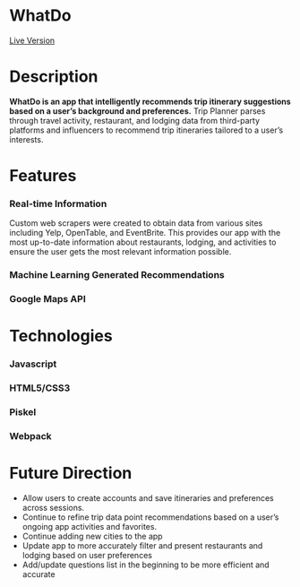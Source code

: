 # WhatDo

[Live Version](http://whatdo-sf.herokuapp.com/#/survey)


# Description

**WhatDo is an app that intelligently recommends trip itinerary suggestions based on a user’s background and preferences.** Trip Planner parses through travel activity, restaurant, and lodging data from third-party platforms and influencers to recommend trip itineraries tailored to a user’s interests.



# Features
### Real-time Information
Custom web scrapers were created to obtain data from various sites including Yelp, OpenTable, and EventBrite.  This provides our app with the most up-to-date information about restaurants, lodging, and activities to ensure the user  gets the most relevant information possible.


### Machine Learning Generated Recommendations


### Google Maps API




# Technologies
### Javascript


### HTML5/CSS3


### Piskel


### Webpack


# Future Direction
* Allow users to create accounts and save itineraries and preferences across sessions.
* Continue to refine trip data point recommendations based on a user’s ongoing app activities and favorites.
* Continue adding new cities to the app
* Update app to more accurately filter and present restaurants and lodging based on user preferences
* Add/update questions list in the beginning to be more efficient and accurate




<!--
{# Trip Planner (think of new name later)
**Trip Planner is an app that intelligently recommends trip itinerary suggestions based on a user’s background and preferences.**

## Background & Overview
Trip Planner parses through travel activity, restaurant, and lodging data from third-party platforms and influencers to recommend trip itineraries tailored to a user’s interests.

This project can be divided into three discrete activities:

* Learn about the user’s preferences through an initial onboarding survey. Continue to collect feedback through the user’s ongoing app interactions.
* Seed a database of activities, lodging, and restaurants (“trip data points”). Organize these trip data points so they can be matched to specific user preferences.
* Intelligently serve trip data points to a user based on their state preferences and ongoing app interactions. Ongoing app interactions can include direct user feedback (“thumbs up or down” or bookmarking trip data points) or ancillary user activity (e.g., clicks, scroll-pausing, mouse-overs).

## Functionality & MVP

- [ ] Collect user preferences through an initial survey. Build a “user persona” based on these survey responses.
- [ ] Match and recommend trip data points to a user based on their initial feedback.
- [ ] Allow users to “favorite” or bookmark trip data points to a personal itinerary. Allow users to export this personal itinerary in a mobile-friendly format or share it via email/social media.

### Bonus Features
- [ ] Allow users to create accounts and save itineraries and preferences across sessions.
- [ ] Continue to refine trip data point recommendations based on a user’s ongoing app activities and favorites.
- [ ] Continue adding new cities to the app

## Technologies & Technical Challenges

Backend: ? MongoDB seems like the way to go for right now
Frontend: JavaScript, React, CSS Grid

Technologies for building a scraper: Node.js, cheerio, request-promise, jsonframe-cheerio, node-fetch

**Creating a store of trip data points**
- [ ] If sites have public API for use, will use AJAX requests to get that JSON
- [ ] If sites have no public API, will need to utilize scrapers to obtain data
- [ ] Scrapers will be built using node.js along with cheerio.  Cheerio is essentially jQuery for node.js which allows us to select specific elements on a site.

**Potential sites to get data from**
Third-party APIS:
OpenWeatherMap - definitely has API available
TripAdvisor - has API but only give out limited keys - may need to scrape
Yelp - possibly has API available but would still need to get a key
Influencers:
	Blog sites which can be scraped for reviews, recommendations, etc.

**Matching trip data points to user preferences**
For lodging recommendations, direct matches will be made with survey responses (budget)
Use Tensorflow to teach machine to classify activities stored in db as good recommendation or not per survey answers.
Machine will be trained with pre-scraped activities and specific user archetypes as the main 2 attributes, and with a recommendation rating as the “label.”
Failing that, write our own logic to achieve the same result.


## Group Members & Work Breakdown
Kevin Yee, Winston Chan, Yihwan Kim

### Accomplish over the weekend
* Finalize design of initial survey.
* Finalize marketing copy for splash page.
* Seed preliminary database, including manual curation of blogs and other influencer posts
* Built scrapers for yelp, opentable, eventbrite, and hotels

### Day 1
* Stand-up marketing homepage, start working on survey interface.
* begin relating mock data we will be receiving from survey to activities in database
* Set up database to store JSON obtained from scrapers

### Day 2
* Finish survey interface, ensure smooth transitions and that user responses are saved within a single session.
* Customize scrapers to get info periodically to keep app updated
* Work on AI

### Day 3
* Depending on progress with AI, can either continue with that route or manually filter results based on user preference
* Should have the basic skeleton of the app set up

### Day 4
* Integrate/polish up the app and its basic functionality
* Will have to discuss with team but can start working on bonus features:
    * Incorporate a schedule for the user to follow
    * Add more cities and provide search functionality - will need to update scrapers for this to handle more cities
### Day 5
* Work on bonus features decided upon
### Day 6
* Work on bonus features decided upon
[Data Sources](
https://docs.google.com/spreadsheets/d/1tbsrEgkJfH-mGZId1uzCcbQmYgWsQ8J1lkDp9jU8qR4/edit#gid=0) -->
